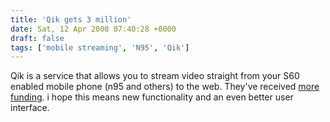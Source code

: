 ```yaml
---
title: 'Qik gets 3 million'
date: Sat, 12 Apr 2008 07:40:28 +0000
draft: false
tags: ['mobile streaming', 'N95', 'Qik']
---
```


Qik is a service that allows you to stream video straight from your S60 enabled mobile phone (n95 and others) to the web. They've received [more funding](http://www.dmwmedia.com/news/2008/04/11/qik-lands-%243-million-live-mobile-video-streaming). i hope this means new functionality and an even better user interface.